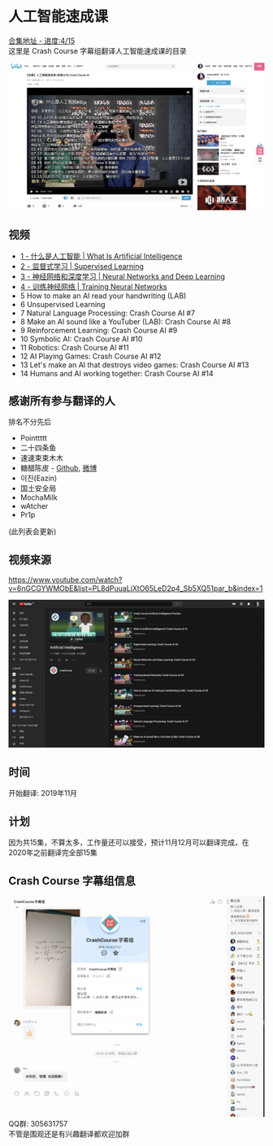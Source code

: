 # 人工智能速成课
[合集地址 - 进度:4/15](https://www.bilibili.com/video/av75822322/)  
这里是 Crash Course 字幕组翻译人工智能速成课的目录   

![题图](image/img.jpg)

## 视频
* [1 - 什么是人工智能 | What Is Artificial Intelligence](https://www.bilibili.com/video/av74336721/)
* [2 - 监督式学习 | Supervised Learning](https://www.bilibili.com/video/av75707591/)
* [3 - 神经网络和深度学习 | Neural Networks and Deep Learning](https://www.bilibili.com/video/av75821839/)
* [4 - 训练神经网络 | Training Neural Networks](https://www.bilibili.com/video/av75892466)
* 5 How to make an AI read your handwriting (LAB)
* 6 Unsupervised Learning
* 7 Natural Language Processing: Crash Course AI #7
* 8 Make an AI sound like a YouTuber (LAB): Crash Course AI #8
* 9 Reinforcement Learning: Crash Course AI #9
* 10 Symbolic AI: Crash Course AI #10
* 11 Robotics: Crash Course AI #11
* 12 AI Playing Games: Crash Course AI #12
* 13 Let's make an AI that destroys video games: Crash Course AI #13
* 14 Humans and AI working together: Crash Course AI #14

## 感谢所有参与翻译的人
排名不分先后   
* Pointtttt
* 二十四条鱼
* 速速束束木木
* 糖醋陈皮 - [Github](https://github.com/1c7/), [微博](https://www.weibo.com/u/2004104451)
* 이진(Eazin)
* 国土安全局
* MochaMilk
* wAtcher
* Pr1p   

(此列表会更新)

## 视频来源
https://www.youtube.com/watch?v=6nGCGYWMObE&list=PL8dPuuaLjXtO65LeD2p4_Sb5XQ51par_b&index=1

![视频来源截图](image/yt.jpg)

## 时间
开始翻译: 2019年11月   

## 计划
因为共15集，不算太多，工作量还可以接受，预计11月12月可以翻译完成，在2020年之前翻译完全部15集     

## Crash Course 字幕组信息  

![字幕组截图](image/qq.jpg)    
QQ群: 305631757    
不管是围观还是有兴趣翻译都欢迎加群